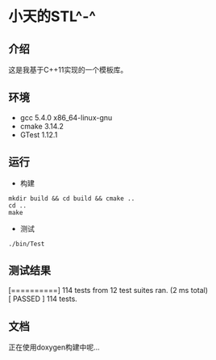 # 小天的STL^-^

## 介绍
这是我基于C++11实现的一个模板库。

## 环境
- gcc 5.4.0 x86_64-linux-gnu
- cmake 3.14.2
- GTest 1.12.1

## 运行
- 构建
```shell
mkdir build && cd build && cmake ..
cd ..
make
```
- 测试
```shell
./bin/Test
```

## 测试结果

[==========] 114 tests from 12 test suites ran. (2 ms total)<br/>
[  PASSED  ] 114 tests.

## 文档
正在使用doxygen构建中呢...